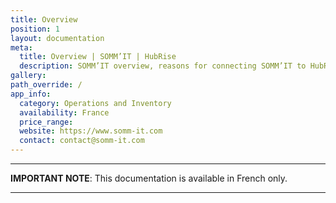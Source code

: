 ```yaml
---
title: Overview
position: 1
layout: documentation
meta:
  title: Overview | SOMM’IT | HubRise
  description: SOMM’IT overview, reasons for connecting SOMM’IT to HubRise and summary of integrated features. Synchronise data SOMM’IT, your EPOS and your other apps.
gallery:
path_override: /
app_info:
  category: Operations and Inventory
  availability: France
  price_range:
  website: https://www.somm-it.com
  contact: contact@somm-it.com
---
```


---

**IMPORTANT NOTE**:  This documentation is available <Link to="/fr/apps/somm-it" addLocalePrefix={false}>in French only</Link>.

---

